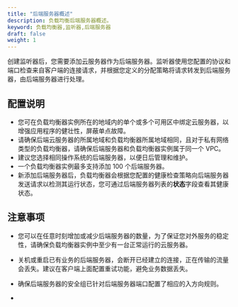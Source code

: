 ```yaml
---
title: "后端服务器概述"
description: 负载均衡后端服务器概述。
keyword: 负载均衡器,监听器,后端服务器
draft: false
weight: 1
---
```


创建监听器后，您需要添加云服务器作为后端服务器。监听器使用您配置的协议和端口检查来自客户端的连接请求，并根据您定义的分配策略将请求转发到后端服务器，由后端服务器进行处理。

## 配置说明

- 您可在负载均衡器实例所在的地域内的单个或多个可用区中绑定云服务器，以增强应用程序的健壮性，屏蔽单点故障。
- 请确保后端云服务器的所属地域和负载均衡器所属地域相同，且对于私有网络类型的负载均衡器，请确保后端服务器和负载均衡器实例属于同一个 VPC。
- 建议您选择相同操作系统的后端服务器，以便日后管理和维护。
- 一个负载均衡器实例最多支持添加 100 个后端服务器。
- 新添加后端服务器后，负载均衡器会根据您配置的健康检查策略向后端服务器发送请求以检测其运行状态，您可通过后端服务器列表的**状态**字段查看其健康状态。

## 注意事项

- 您可以在任意时刻增加或减少后端服务器的数量，为了保证您对外服务的稳定性，请确保负载均衡器实例中至少有一台正常运行的云服务器。

- 关机或重启已有业务的后端服务器，会断开已经建立的连接，正在传输的流量会丢失。建议在客户端上面配置重试功能，避免业务数据丢失。

- 确保后端服务器的安全组已针对后端服务器端口配置了相应的入方向规则。

- 

  